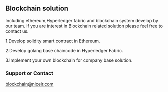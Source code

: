 ## Blockchain solution 

Including ethereum,Hyperledger fabric and blockchain system develop by our team.
If you are interest in Blockchain related solution please feel free to contact us.

1.Develop solidity smart contract in Ethereum.

2.Develop golang base chaincode in Hyperledger Fabric.

3.Implement your own blockchain for company base solution.


### Support or Contact

blockchain@niceir.com
